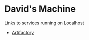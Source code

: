 # David's Machine</title>

Links to services running on Localhost
* <a target="_blank" href="http://localhost:8081">Artifactory</a></li>

